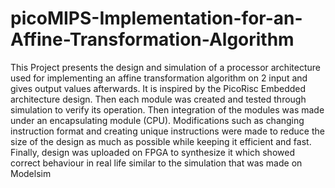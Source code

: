 # picoMIPS-Implementation-for-an-Affine-Transformation-Algorithm

This Project presents the design and simulation of a processor architecture used for implementing an affine transformation algorithm on 2 input and gives output values afterwards. It is inspired by the PicoRisc Embedded architecture design. Then each module was created and tested through simulation to verify its operation. Then integration of the modules was made under an encapsulating module (CPU). Modifications such as changing instruction format and creating unique instructions were made to reduce the size of the design as much as possible while keeping it efficient and fast. Finally, design was uploaded on FPGA to synthesize it which showed correct behaviour in real life similar to the simulation that was made on Modelsim
